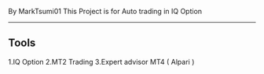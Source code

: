 By MarkTsumi01 
This Project is for Auto trading in IQ Option 

---


## Tools

1.IQ Option 
2.MT2 Trading
3.Expert advisor MT4 ( Alpari )




